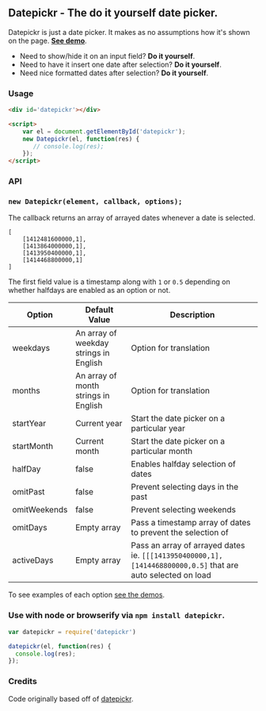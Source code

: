 Datepickr - The do it yourself date picker.
---

Datepickr is just a date picker. It makes as no assumptions how it's shown on
the page. [__See demo__](http://tristen.ca/datepickr/).

- Need to show/hide it on an input field? __Do it yourself__.
- Need to have it insert one date after selection? __Do it yourself__.
- Need nice formatted dates after selection? __Do it yourself__.

### Usage

``` html
<div id='datepickr'></div>

<script>
    var el = document.getElementById('datepickr');
    new Datepickr(el, function(res) {
       // console.log(res);
    });
</script>

```

### API

### `new Datepickr(element, callback, options);`

The callback returns an array of arrayed dates whenever a date is selected.

```
[
    [1412481600000,1],
    [1413864000000,1],
    [1413950400000,1],
    [1414468800000,1]
]
```

The first field value is a timestamp along with `1` or `0.5` depending on
whether halfdays are enabled as an option or not.

| Option | Default Value | Description |
| ---- | ---- | ---- |
| weekdays | An array of weekday strings in English | Option for translation |
| months | An array of month strings in English | Option for translation |
| startYear | Current year | Start the date picker on a particular year |
| startMonth | Current month | Start the date picker on a particular month |
| halfDay | false | Enables halfday selection of dates |
| omitPast | false | Prevent selecting days in the past |
| omitWeekends | false | Prevent selecting weekends |
| omitDays | Empty array | Pass a timestamp array of dates to prevent the selection of |
| activeDays | Empty array | Pass an array of arrayed dates ie. `[[[1413950400000,1],[1414468800000,0.5]` that are auto selected on load |

To see examples of each option [see the demos](http://tristen.ca/datepickr/).

### Use with node or browserify via `npm install datepickr`.

``` js
var datepickr = require('datepickr')

datepickr(el, function(res) {
  console.log(res);
});

```

### Credits

Code originally based off of [datepickr](https://code.google.com/p/datepickr/).
